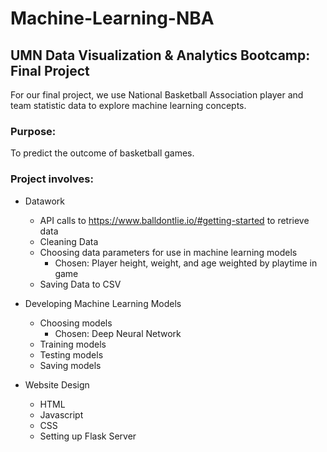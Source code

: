 # Machine-Learning-NBA
## UMN Data Visualization &amp; Analytics Bootcamp: Final Project  

For our final project, we use National Basketball Association player and team statistic data to explore machine learning concepts.  

### Purpose:  
To predict the outcome of basketball games. 

### Project involves:  
* Datawork
  * API calls to https://www.balldontlie.io/#getting-started to retrieve data  
  * Cleaning Data  
  * Choosing data parameters for use in machine learning models  
    * Chosen: Player height, weight, and age weighted by playtime in game
  * Saving Data to CSV

* Developing Machine Learning Models
  * Choosing models  
    * Chosen: Deep Neural Network
  * Training models  
  * Testing models  
  * Saving models  

* Website Design  
  * HTML
  * Javascript  
  * CSS  
  * Setting up Flask Server 

